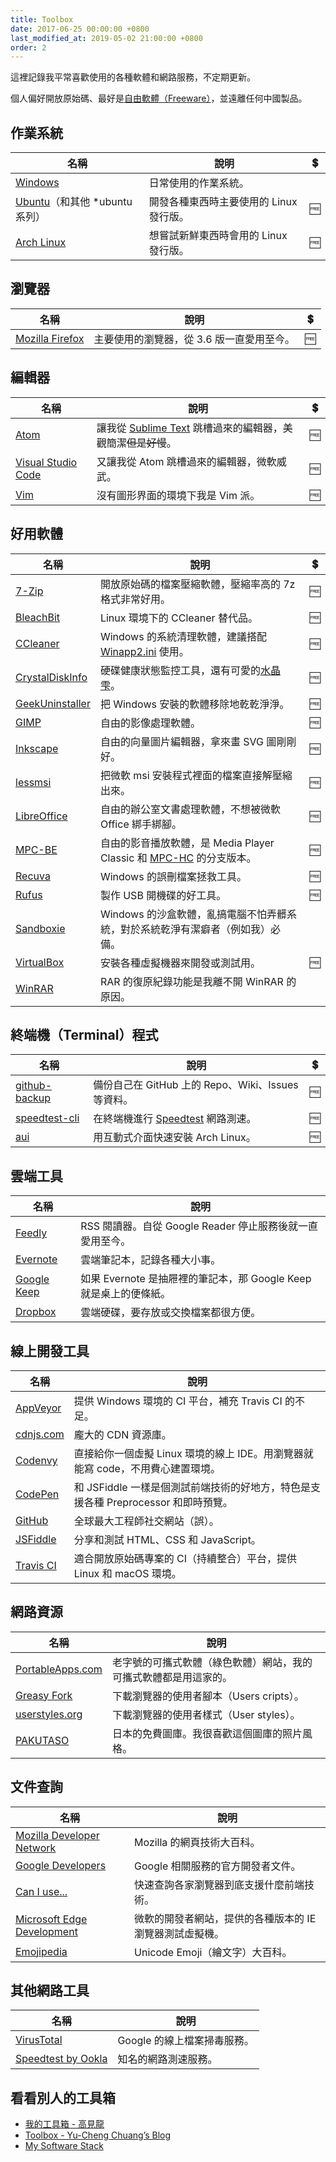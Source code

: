 ```yaml
---
title: Toolbox
date: 2017-06-25 00:00:00 +0800
last_modified_at: 2019-05-02 21:00:00 +0800
order: 2
---
```


這裡記錄我平常喜歡使用的各種軟體和網路服務，不定期更新。

個人偏好開放原始碼、最好是[自由軟體（Freeware）](https://zh.wikipedia.org/zh-tw/自由軟體)，並遠離任何中國製品。

## 作業系統

| 名稱 | 說明 |  💲  |
| ---- | ---- | :--: |
| [Windows](https://windows.microsoft.com/) | 日常使用的作業系統。 |      |
| [Ubuntu](https://www.ubuntu.com/)（和其他 *ubuntu 系列） | 開發各種東西時主要使用的 Linux 發行版。 | 🆓 |
| [Arch Linux](https://www.archlinux.org/) | 想嘗試新鮮東西時會用的 Linux 發行版。 | 🆓 |

## 瀏覽器

| 名稱 | 說明 |  💲  |
| ---- | ---- | :--: |
| [Mozilla Firefox](https://www.mozilla.org/firefox) | 主要使用的瀏覽器，從 3.6 版一直愛用至今。 | 🆓 |

## 編輯器

| 名稱 | 說明 |  💲  |
| ---- | ---- | :--: |
| [Atom](https://atom.io/) | 讓我從 [Sublime Text](https://www.sublimetext.com/) 跳槽過來的編輯器，美觀簡潔<del>但是好慢</del>。 | 🆓 |
| [Visual Studio Code](https://code.visualstudio.com/) | 又讓我從 Atom 跳槽過來的編輯器，微軟威武。 | 🆓 |
| [Vim](https://www.vim.org/) | 沒有圖形界面的環境下我是 Vim 派。 | 🆓 

## 好用軟體

| 名稱 | 說明 |  💲  |
| ---- | ---- | :--: |
| [7-Zip](http://www.7-zip.org/) | 開放原始碼的檔案壓縮軟體，壓縮率高的 7z 格式非常好用。 | 🆓 |
| [BleachBit](https://www.bleachbit.org/) | Linux 環境下的 CCleaner 替代品。 | 🆓 |
| [CCleaner](https://www.piriform.com/ccleaner) | Windows 的系統清理軟體，建議搭配 [Winapp2.ini](https://github.com/MoscaDotTo/Winapp2) 使用。 | 🆓 |
| [CrystalDiskInfo](http://crystalmark.info/software/CrystalDiskInfo/) | 硬碟健康狀態監控工具，還有可愛的[水晶雫](http://suishoshizuku.com/ja/)。 | 🆓 |
| [GeekUninstaller](https://www.geekuninstaller.com/) | 把 Windows 安裝的軟體移除地乾乾淨淨。 | 🆓 |
| [GIMP](https://www.gimp.org/) | 自由的影像處理軟體。 | 🆓 |
| [Inkscape](https://inkscape.org/) | 自由的向量圖片編輯器，拿來畫 SVG 圖剛剛好。 | 🆓 |
| [lessmsi](https://github.com/activescott/lessmsi) | 把微軟 msi 安裝程式裡面的檔案直接解壓縮出來。 | 🆓 |
| [LibreOffice](https://www.libreoffice.org/) | 自由的辦公室文書處理軟體，不想被微軟 Office 綁手綁腳。 | 🆓 |
| [MPC-BE](https://sourceforge.net/projects/mpcbe/) | 自由的影音播放軟體，是 Media Player Classic 和 [MPC-HC](https://sourceforge.net/projects/mpc-hc) 的分支版本。 | 🆓 |
| [Recuva](https://www.piriform.com/recuva) | Windows 的誤刪檔案拯救工具。 | 🆓 |
| [Rufus](http://rufus.akeo.ie/) | 製作 USB 開機碟的好工具。 | 🆓 |
| [Sandboxie](https://www.sandboxie.com/) | Windows 的沙盒軟體，亂搞電腦不怕弄髒系統，對於系統乾淨有潔癖者（例如我）必備。 |      |
| [VirtualBox](https://www.virtualbox.org/) | 安裝各種虛擬機器來開發或測試用。 | 🆓 |
| [WinRAR](http://www.rarlab.com/) | RAR 的復原紀錄功能是我離不開 WinRAR 的原因。 |      |

## 終端機（Terminal）程式

| 名稱 | 說明 |  💲  |
| ---- | ---- | :--: |
| [github-backup](https://github.com/josegonzalez/python-github-backup) | 備份自己在 GitHub 上的 Repo、Wiki、Issues 等資料。 | 🆓 |
| [speedtest-cli](https://github.com/sivel/speedtest-cli) | 在終端機進行 [Speedtest](http://www.speedtest.net/) 網路測速。 | 🆓 |
| [aui](https://github.com/helmuthdu/aui) | 用互動式介面快速安裝 Arch Linux。 | 🆓 |

## 雲端工具

| 名稱 | 說明 |
| ---- | ---- |
| [Feedly](https://feedly.com/) | RSS 閱讀器。自從 Google Reader 停止服務後就一直愛用至今。 |
| [Evernote](https://www.evernote.com/) | 雲端筆記本，記錄各種大小事。 |
| [Google Keep](https://keep.google.com/) | 如果 Evernote 是抽屜裡的筆記本，那 Google Keep 就是桌上的便條紙。 |
| [Dropbox](https://www.dropbox.com/) | 雲端硬碟，要存放或交換檔案都很方便。 |

## 線上開發工具

| 名稱 | 說明 |
| ---- | ---- |
| [AppVeyor](https://www.appveyor.com/) | 提供 Windows 環境的 CI 平台，補充 Travis CI 的不足。 |
| [cdnjs.com](https://cdnjs.com/) | 龐大的 CDN 資源庫。 |
| [Codenvy](https://codenvy.com/) | 直接給你一個虛擬 Linux 環境的線上 IDE。用瀏覽器就能寫 code，不用費心建置環境。 |
| [CodePen](https://codepen.io/) | 和 JSFiddle 一樣是個測試前端技術的好地方，特色是支援各種 Preprocessor 和即時預覽。
| [GitHub](https://github.com/) | 全球最大工程師社交網站（誤）。 |
| [JSFiddle](https://jsfiddle.net/) | 分享和測試 HTML、CSS 和 JavaScript。 |
| [Travis CI](https://travis-ci.org/) | 適合開放原始碼專案的 CI（持續整合）平台，提供 Linux 和 macOS 環境。 |

## 網路資源

| 名稱 | 說明 |
| ---- | ---- |
| [PortableApps.com](https://portableapps.com/) | 老字號的可攜式軟體（綠色軟體）網站，我的可攜式軟體都是用這家的。 |
| [Greasy Fork](https://greasyfork.org/) | 下載瀏覽器的使用者腳本（Users cripts）。 |
| [userstyles.org](https://userstyles.org/) | 下載瀏覽器的使用者樣式（User styles）。 |
| [PAKUTASO](https://www.pakutaso.com/) | 日本的免費圖庫。我很喜歡這個圖庫的照片風格。 |

## 文件查詢

| 名稱 | 說明 |
| ---- | ---- |
| [Mozilla Developer Network](https://developer.mozilla.org/) | Mozilla 的網頁技術大百科。 |
| [Google Developers](https://developers.google.com/) | Google 相關服務的官方開發者文件。 |
| [Can I use...](https://caniuse.com/) | 快速查詢各家瀏覽器到底支援什麼前端技術。 |
| [Microsoft Edge Development](https://developer.microsoft.com/en-us/microsoft-edge/) | 微軟的開發者網站，提供的各種版本的 IE 瀏覽器測試虛擬機。 |
| [Emojipedia](https://emojipedia.org/) | Unicode Emoji（繪文字）大百科。 |

## 其他網路工具

| 名稱 | 說明 |
| ---- | ---- |
| [VirusTotal](https://www.virustotal.com/) | Google 的線上檔案掃毒服務。 |
| [Speedtest by Ookla](https://www.speedtest.net/) | 知名的網路測速服務。 |

## 看看別人的工具箱

* [我的工具箱 - 高見龍](http://kaochenlong.com/2012/01/04/my-toolbox/)
* [Toolbox - Yu-Cheng Chuang’s Blog](https://blog.yorkxin.org/toolbox)
* [My Software Stack](https://medium.com/hungys-blog/my-software-stack-2a406c1c57c1)

